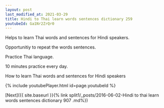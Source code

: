 ```yaml
---
layout: post
last_modified_at: 2021-03-29
title: Hindi to Thai learn words sentences dictionary 259 
youtubeId: Ga1Nr2ZrQr0
---
```

 
 
Helps to learn Thai words and sentences for Hindi speakers.

Opportunitiy to repeat the words sentences. 

Practice Thai language. 
 
10 minutes practice every day. 
 
How to learn Thai words and sentences for Hindi speakers 
 
{% include youtubePlayer.html id=page.youtubeId %}
 
 
[Next]({{ site.baseurl }}{% link  split1/_posts/2016-06-02-Hindi to thai learn words sentences dictionary 907 .md%})
 
